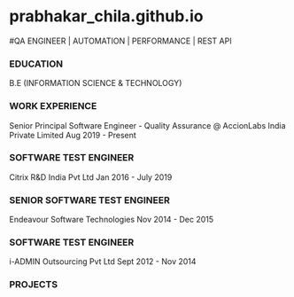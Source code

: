 # prabhakar_chila.github.io

#QA ENGINEER | AUTOMATION | PERFORMANCE | REST API

### EDUCATION
B.E (INFORMATION SCIENCE & TECHNOLOGY)

### WORK EXPERIENCE
Senior Principal Software Engineer - Quality Assurance @ AccionLabs India Private Limited
Aug 2019 - Present

### SOFTWARE TEST ENGINEER
Citrix R&D India Pvt Ltd
Jan 2016 - July 2019

### SENIOR SOFTWARE TEST ENGINEER
Endeavour Software Technologies
Nov 2014 - Dec 2015

### SOFTWARE TEST ENGINEER
i-ADMIN Outsourcing Pvt Ltd 
Sept 2012 - Nov 2014


### PROJECTS

     
